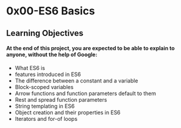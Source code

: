 # 0x00-ES6 Basics
## Learning Objectives
   #### At the end of this project, you are expected to be able to explain to anyone, without the help of Google:

- What ES6 is
- features introduced in ES6
- The difference between a constant and a variable
- Block-scoped variables
- Arrow functions and function parameters default to them
- Rest and spread function parameters
- String templating in ES6
- Object creation and their properties in ES6
- Iterators and for-of loops
